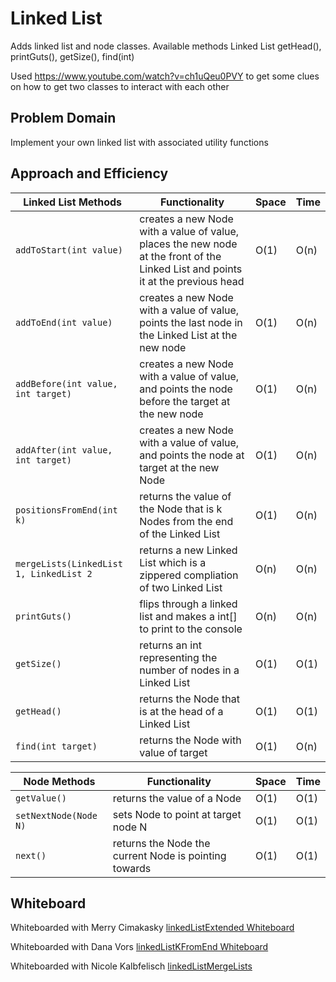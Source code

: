 # Linked List
Adds  linked list and node classes. 
Available methods Linked List
getHead(), printGuts(), getSize(), find(int)


Used https://www.youtube.com/watch?v=ch1uQeu0PVY to get some clues on how to get two classes to interact with each other 

## Problem Domain
Implement your own linked list with associated utility functions


## Approach and Efficiency
| Linked List Methods                     | Functionality                                                                                                                       | Space | Time |
|-----------------------------------------|--------------------------------------------------------------------------------------------------------------------------------------|-------|------|
| `addToStart(int value)`                 | creates a new Node with a value of value, places the new node at the front of the Linked List and points it at the previous head     | O(1)  | O(n) |
| `addToEnd(int value)`                   | creates a new Node with a value of value, points the last node in the Linked List at the new node                                    | O(1)  | O(n) |
| `addBefore(int value, int target) `     | creates a new Node with a value of value, and points the node before the target at the new node                                      | O(1)  | O(n) |
| `addAfter(int value, int target)`       | creates a new Node with a value of value, and points the node at target at the new Node                                              | O(1)  | O(n) |
| `positionsFromEnd(int k)`               | returns the value of the Node that is k Nodes from the end of the Linked List                                                        | O(1)  | O(n) |
| `mergeLists(LinkedList 1, LinkedList 2` | returns a new Linked List which is a zippered compliation of two Linked List                                                         | O(n)  | O(n) |
| `printGuts()`                           | flips through a linked list and makes a int[] to print to the console                                                                | O(n)  | O(n) |
| `getSize()`                             | returns an int representing the number of nodes in a Linked List                                                                     | O(1)  | O(1) |
| `getHead()`                             | returns the Node that is at the head of a Linked List                                                                                | O(1)  | O(1) |
| `find(int target) `                     | returns the Node with value of target                                                                                                | O(1)  | O(n) | 

| Node Methods                            | Functionality                                                                                                                         | Space | Time | 
|-----------------------------------------|--------------------------------------------------------------------------------------------------------------------------------------|-------|------|
| `getValue()`                            | returns the value of a Node                                                                                                          | O(1)  | O(1) |
| `setNextNode(Node N)`                   | sets Node to point at target node N                                                                                                  | O(1)  | O(1) |
| `next()`                                | returns the Node the current Node is pointing towards                                                                                | O(1)  | O(1) |


## Whiteboard
Whiteboarded with Merry Cimakasky
[linkedListExtended Whiteboard](https://github.com/MichaelJahns/codeChallenges/blob/master/java/src/assets/linkedListExtended.jpg)

Whiteboarded with Dana Vors
[linkedListKFromEnd Whiteboard](https://github.com/MichaelJahns/codeChallenges/blob/master/java/src/assets/linkedListKFromEnd.jpg)

Whiteboarded with Nicole Kalbfelisch
[linkedListMergeLists](https://github.com/MichaelJahns/codeChallenges/blob/master/java/src/assets/mergeLists.jpg)

